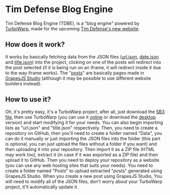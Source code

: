 # Tim Defense Blog Engine

Tim Defense Blog Engine (TDBE), is a "blog engine" powered by [TurboWarp](https://desktop.turbowarp.org/), made for the upcoming [Tim Defense's new website](https://tim-defense.pages.dev/).

## How does it work?

It works by basically fetching data from the JSON files ([url.json](https://github.com/ThatStupidHeroMatheus/Tim-Defense-Blog-Engine/blob/main/data/url.json), [date.json](https://github.com/ThatStupidHeroMatheus/Tim-Defense-Blog-Engine/blob/main/data/date.json) and [title.json](https://github.com/ThatStupidHeroMatheus/Tim-Defense-Blog-Engine/blob/main/data/title.json)) into the project, clicking on one of the posts will redirect into the post selected (if it is being run on an iframe, it will redirect inside it due to the way iframe works). The "[posts](https://github.com/ThatStupidHeroMatheus/Tim-Defense-Blog-Engine/tree/main/Posts)" are basically pages made in [GrapesJS Studio](https://grapesjs.com/) (although it may be possible to use different website builders instead).

## How to use it?

Oh, it's pretty easy, it's a TurboWarp project, after all, just download the [SB3 file](https://github.com/ThatStupidHeroMatheus/Tim-Defense-Blog-Engine/raw/main/Tim%20Defense%20Blog%20Engine.sb3), then use TurboWarp (you can use it [online](https://turbowarp.org/editor) or download the [desktop](https://desktop.turbowarp.org/) version) and start modifying it for your needs. You can also begin importing lists as "url.json" and "title.json" respectively. Then, you need to create a repository on GitHub, then you'll need to create a folder named "Data", you can do it manually or just importing the JSON files into the folder (this part is optional, you can just upload the files without a folder if you want) and then uploading it into your repository. Then import it as a ZIP file (HTML may work too), extract it (in case if it was exported as a ZIP file) and then upload it to GitHub. Then you need to deploy your repository as a website (you can use any web hosting sites that suits your needs). You need to create a folder named "Posts" to upload extracted "posts" generated using GrapesJS Studio. When you create a new post using GrapesJS Studio, You will need to modify all of the JSON files, don't worry about your TurboWarp project, it'll automatically update it.
